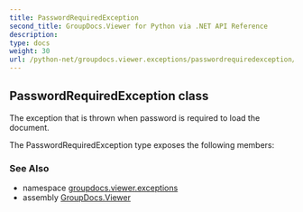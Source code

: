 ```yaml
---
title: PasswordRequiredException
second_title: GroupDocs.Viewer for Python via .NET API Reference
description: 
type: docs
weight: 30
url: /python-net/groupdocs.viewer.exceptions/passwordrequiredexception/
---
```


## PasswordRequiredException class

The exception that is thrown when password is required to load the document.

The PasswordRequiredException type exposes the following members:

### See Also

* namespace [groupdocs.viewer.exceptions](/viewer/python-net/groupdocs.viewer.exceptions/)
* assembly [GroupDocs.Viewer](/viewer/python-net/)

